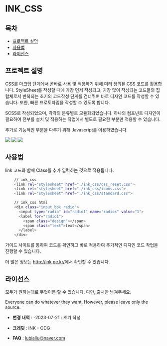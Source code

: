 # INK_CSS

## 목차

- [프로젝트 설명](#프로젝트-설명)
- [사용법](#사용법)
- [라이선스](#라이선스)

## 프로젝트 설명

CSS를 마크업 단계에서 곧바로 사용 및 적용하기 위해 미리 정의된 CSS 코드를 활용합니다.
StyleSheet를 작성할 때에 가장 먼저 작성되고, 가장 많이 작성되는 코드들의 집합체로서 반복되는 초기의 코드작성 단계를 건너뛰며 바로 디자인 코드를 작성할 수 있습니다.
또한, 빠른 프로토타입을 작성할 수 있도록 합니다.

SCSS로 작성되었으며, 각각의 분류별로 모듈화되었습니다.
하나의 컴포넌트 디자인이 필요하여 전부를 설치 및 적용하는 작업에서 별도로 필요한 부분만 적용할 수 있습니다.

추가로 기능적인 부분을 다루기 위해 Javascript를 이용하였습니다.

<div align="left">
	<img src="https://img.shields.io/badge/CSS3-1572B6?style=flat&logo=CSS3&logoColor=white" />
	<img src="https://img.shields.io/badge/SASS-CC6699?style=flat&logo=SASS&logoColor=white" />
  	<img src="https://img.shields.io/badge/javascript-F7DF1E?style=flat&logo=javascript&logoColor=white" />
</div>


## 사용법

link 코드와 함께 Class를 추가 입력하는 것으로 적용됩니다.

```sh
    // ink_css
    <link rel="stylesheet" href="./ink_css/css_reset.css">
    <link rel="stylesheet" href="./ink_css/icons.css">
    <link rel="stylesheet" href="./ink_css/standard.css">

    // ink_css html
    <div class="input_box radio">
      <input type="radio" id="radio1" name="radios" value="1">
      <label for="radio1">
        <span class="design"></span>
        <span class="text">text</span>
      </label>
    </div>
```

가이드 사이트를 통하여 코드를 확인하고 바로 적용하여 추가적인 디자인 코드 작업을 진행할 수 있습니다.

더 많은 정보는 <a href="http://ink.pe.kr/">http://ink.pe.kr/</a>에서 확인할 수 있습니다.

## 라이선스
모두가 원하는대로 무엇이든 할 수 있습니다.
다만, 출처만 남겨주세요.

Everyone can do whatever they want.
However, please leave only the source.


- **변경 내역** :
-2023-07-21 : 초기 작성

- **크레딧** : INK - ODG

- **FAQ** : lubiallu@naver.com
